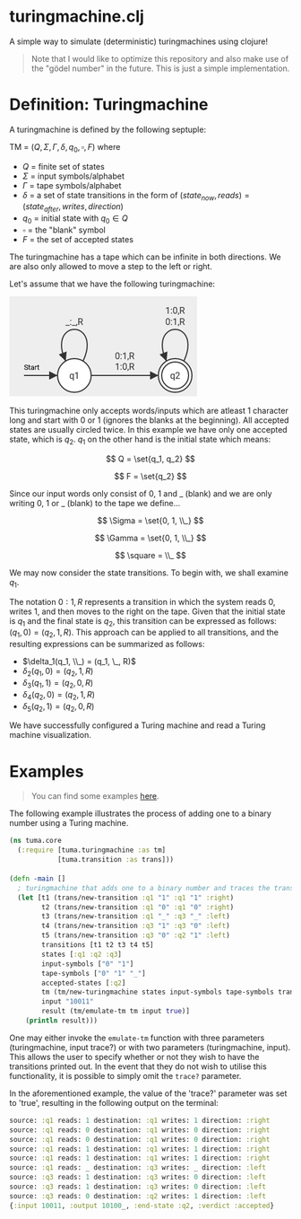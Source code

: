 # turingmachine.clj
A simple way to simulate (deterministic) turingmachines using clojure!

> Note that I would like to optimize this repository and also make use of the "gödel number" in the future. This is just a simple implementation.

# Definition: Turingmachine
A turingmachine is defined by the following septuple:

TM = $(Q, \Sigma, \Gamma, \delta, q_0, \square, F)$
where
- $Q$ = finite set of states
- $\Sigma$ = input symbols/alphabet
- $\Gamma$ = tape symbols/alphabet
- $\delta$ = a set of state transitions in the form of $(state_{now}, reads) = (state_{after}, writes, direction)$
- $q_0$ = initial state with $q_0 \in Q$
- $\square$ = the "blank" symbol
- $F$ = the set of accepted states

The turingmachine has a tape which can be infinite in both directions. We are also only allowed to move a step to the left or right.

Let's assume that we have the following turingmachine:

![](./imgs/tm_example1.png)

This turingmachine only accepts words/inputs which are atleast 1 character long and start with 0 or 1 (ignores the blanks at the beginning).
All accepted states are usually circled twice. In this example we have only one accepted state, which is $q_2$.
$q_1$ on the other hand is the initial state which means:

$$ Q = \set{q_1, q_2} $$

$$ F = \set{q_2} $$

Since our input words only consist of 0, 1 and _ (blank) and we are only writing 0, 1 or _ (blank) to the tape we define...

$$ \Sigma = \set{0, 1, \\_} $$

$$ \Gamma = \set{0, 1, \\_} $$

$$ \square = \\_ $$

We may now consider the state transitions. To begin with, we shall examine $q_1$.

The notation $0:1,R$ represents a transition in which the system reads 0, writes 1, and then moves to the right on the tape. Given that the initial state is $q_1$ and the final state is $q_2$, this transition can be expressed as follows: $(q_1, 0) = (q_2, 1, R)$.
This approach can be applied to all transitions, and the resulting expressions can be summarized as follows:
- $\delta_1(q_1, \\_) = (q_1, \_, R)$
- $\delta_2(q_1, 0) = (q_2, 1, R)$
- $\delta_3(q_1, 1) = (q_2, 0, R)$
- $\delta_4(q_2, 0) = (q_2, 1, R)$
- $\delta_5(q_2, 1) = (q_2, 0, R)$

We have successfully configured a Turing machine and read a Turing machine visualization.

# Examples
> You can find some examples [here](./tuma/test/tuma/examples.clj).

The following example illustrates the process of adding one to a binary number using a Turing machine.
```clojure
(ns tuma.core
  (:require [tuma.turingmachine :as tm]
            [tuma.transition :as trans]))

(defn -main []
  ; turingmachine that adds one to a binary number and traces the transitions
  (let [t1 (trans/new-transition :q1 "1" :q1 "1" :right)
        t2 (trans/new-transition :q1 "0" :q1 "0" :right)
        t3 (trans/new-transition :q1 "_" :q3 "_" :left)
        t4 (trans/new-transition :q3 "1" :q3 "0" :left)
        t5 (trans/new-transition :q3 "0" :q2 "1" :left)
        transitions [t1 t2 t3 t4 t5]
        states [:q1 :q2 :q3]
        input-symbols ["0" "1"]
        tape-symbols ["0" "1" "_"]
        accepted-states [:q2]
        tm (tm/new-turingmachine states input-symbols tape-symbols transitions :q1 "_" accepted-states)
        input "10011"
        result (tm/emulate-tm tm input true)]
    (println result)))
```
One may either invoke the `emulate-tm` function with three parameters (turingmachine, input trace?) or with two parameters (turingmachine, input). This allows the user to specify whether or not they wish to have the transitions printed out. In the event that they do not wish to utilise this functionality, it is possible to simply omit the `trace?` parameter.

In the aforementioned example, the value of the 'trace?' parameter was set to 'true', resulting in the following output on the terminal:
```clj
source: :q1 reads: 1 destination: :q1 writes: 1 direction: :right
source: :q1 reads: 0 destination: :q1 writes: 0 direction: :right
source: :q1 reads: 0 destination: :q1 writes: 0 direction: :right
source: :q1 reads: 1 destination: :q1 writes: 1 direction: :right
source: :q1 reads: 1 destination: :q1 writes: 1 direction: :right
source: :q1 reads: _ destination: :q3 writes: _ direction: :left
source: :q3 reads: 1 destination: :q3 writes: 0 direction: :left
source: :q3 reads: 1 destination: :q3 writes: 0 direction: :left
source: :q3 reads: 0 destination: :q2 writes: 1 direction: :left
{:input 10011, :output 10100_, :end-state :q2, :verdict :accepted}
```
